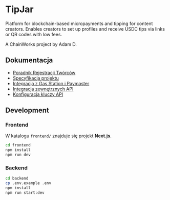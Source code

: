 # TipJar

Platform for blockchain-based micropayments and tipping for content creators. Enables creators to set up profiles and receive USDC tips via links or QR codes with low fees.

A ChainWorks project by Adam D.

## Dokumentacja
- [Poradnik Rejestracji Twórców](docs/registration-guide.md)
- [Specyfikacja projektu](docs/tipjar.md)
- [Integracja z Gas Station i Paymaster](docs/gas-station-paymaster.md)
- [Integracja zewnętrznych API](docs/integrations-overview.md)
- [Konfiguracja kluczy API](docs/konfiguracja-api.md)

## Development

### Frontend
W katalogu `frontend/` znajduje się projekt **Next.js**.

```bash
cd frontend
npm install
npm run dev
```

### Backend

```bash
cd backend
cp .env.example .env
npm install
npm run start:dev
```

